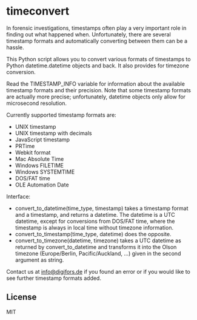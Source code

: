 # timeconvert

In forensic investigations, timestamps often play a very important role in finding out what happened when. Unfortunately, there are several timestamp formats and automatically converting between them can be a hassle.

This Python script allows you to convert various formats of timestamps to Python datetime.datetime objects and back. It also provides for timezone conversion.

Read the TIMESTAMP_INFO variable for information about the available timestamp formats and their precision. Note that some timestamp formats are actually more precise; unfortunately, datetime objects only allow for microsecond resolution.

Currently supported timestamp formats are:
* UNIX timestamp
* UNIX timestamp with decimals
* JavaScript timestamp
* PRTime
* Webkit format
* Mac Absolute Time
* Windows FILETIME
* Windows SYSTEMTIME
* DOS/FAT time
* OLE Automation Date

Interface:
* convert_to_datetime(time_type, timestamp) takes a timestamp format and a timestamp, and returns a datetime. The datetime is a UTC datetime, except for conversions from DOS/FAT time, where the timestamp is always in local time without timezone information.
* convert_to_timestamp(time_type, datetime) does the opposite. 
* convert_to_timezone(datetime, timezone) takes a UTC datetime as returned by convert_to_datetime and transforms it into the Olson timezone (Europe/Berlin, Pacific/Auckland, ...) given in the second argument as string.

Contact us at info@digifors.de if you found an error or if you would like to see further timestamp formats added.

## License

MIT
